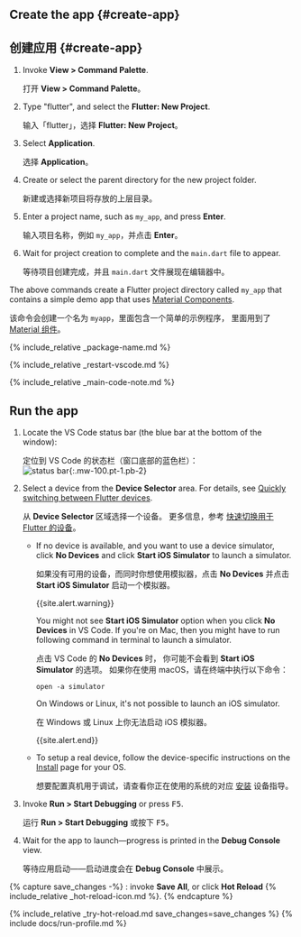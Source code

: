 <div class="tab-pane" id="vscode" role="tabpanel" aria-labelledby="vscode-tab" markdown="1">

## Create the app {#create-app}

## 创建应用 {#create-app}

  1. Invoke **View > Command Palette**.

     打开 **View > Command Palette**。

  1. Type "flutter", and select the **Flutter: New Project**.

     输入「flutter」，选择 **Flutter: New Project**。

  1. Select **Application**.

     选择 **Application**。

  1. Create or select the parent directory for the new project folder.

     新建或选择新项目将存放的上层目录。

  1. Enter a project name, such as `my_app`, and press **Enter**.

     输入项目名称，例如 `my_app`，并点击 **Enter**。

  1. Wait for project creation to complete and the `main.dart`
     file to appear.

     等待项目创建完成，并且 `main.dart` 文件展现在编辑器中。

The above commands create a Flutter project directory called `my_app` that
contains a simple demo app that uses [Material Components][].

该命令会创建一个名为 `myapp`，里面包含一个简单的示例程序，
里面用到了 [Material 组件][Material Components]。

{% include_relative _package-name.md  %}

{% include_relative _restart-vscode.md %}

{% include_relative _main-code-note.md  %}

## Run the app

 1. Locate the VS Code status bar
   (the blue bar at the bottom of the window):<br>

    定位到 VS Code 的状态栏（窗口底部的蓝色栏）：<br> 
    ![status bar][]{:.mw-100.pt-1.pb-2}

 1. Select a device from the **Device Selector** area.
    For details, see [Quickly switching between Flutter devices][].

    从 **Device Selector** 区域选择一个设备。
    更多信息，参考 [快速切换用于 Flutter 的设备][Quickly switching between Flutter devices]。

    - If no device is available, and you want to use a device simulator,
      click **No Devices** and click
      **Start iOS Simulator** to launch a simulator.

      如果没有可用的设备，而同时你想使用模拟器，点击 **No Devices**
      并点击 **Start iOS Simulator** 启动一个模拟器。

      {{site.alert.warning}}

        You might not see **Start iOS Simulator** option
        when you click **No Devices** in VS Code.
        If you're on Mac, then you might have to run following command
        in terminal to launch a simulator.

        点击 VS Code 的 **No Devices** 时，
        你可能不会看到 **Start iOS Simulator** 的选项。
        如果你在使用 macOS，请在终端中执行以下命令：

        ```terminal
        open -a simulator
        ```

        On Windows or Linux, it's not possible to launch an iOS simulator.

        在 Windows 或 Linux 上你无法启动 iOS 模拟器。

      {{site.alert.end}}

    - To setup a real device, follow the device-specific instructions
      on the [Install][] page for your OS.

      想要配置真机用于调试，请查看你正在使用的系统的对应
      [安装][Install] 设备指导。

 1. Invoke **Run > Start Debugging** or press <kbd>F5</kbd>.

    运行 **Run > Start Debugging** 或按下 <kbd>F5</kbd>。

 1. Wait for the app to launch&mdash;progress is printed
    in the **Debug Console** view.

    等待应用启动&mdash;&mdash;启动进度会在 **Debug Console** 中展示。

{% capture save_changes -%}
  : invoke **Save All**, or click **Hot Reload**
  {% include_relative _hot-reload-icon.md %}.
{% endcapture %}

{% include_relative _try-hot-reload.md save_changes=save_changes %}
{% include docs/run-profile.md %}

[Install]: {{site.url}}/get-started/install
[Material Components]: {{site.material}}/guidelines
[Quickly switching between Flutter devices]: https://dartcode.org/docs/quickly-switching-between-flutter-devices
[status bar]: {{site.url}}/assets/images/docs/tools/vs-code/device_status_bar.png
[trusted your computer]: {{site.url}}/get-started/install/macos#trust

</div>
